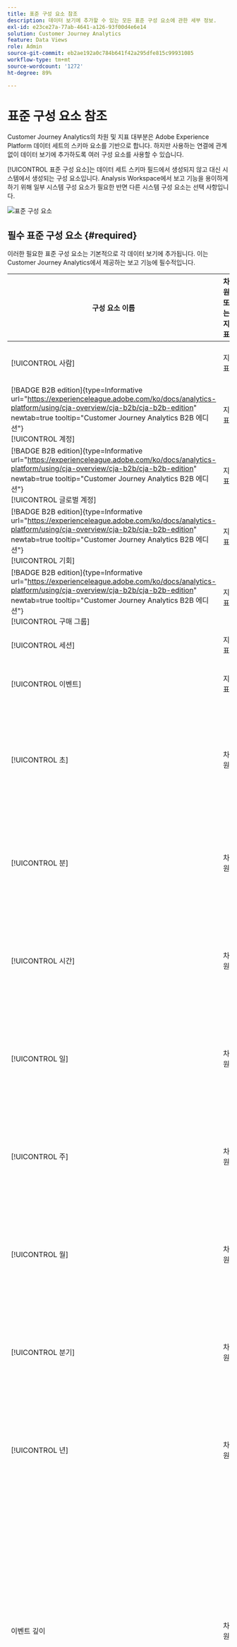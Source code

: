 ```yaml
---
title: 표준 구성 요소 참조
description: 데이터 보기에 추가할 수 있는 모든 표준 구성 요소에 관한 세부 정보.
exl-id: e23ce27a-77ab-4641-a126-93f00d4e6e14
solution: Customer Journey Analytics
feature: Data Views
role: Admin
source-git-commit: eb2ae192a0c784b641f42a295dfe815c99931085
workflow-type: tm+mt
source-wordcount: '1272'
ht-degree: 89%

---
```


# 표준 구성 요소 참조

Customer Journey Analytics의 차원 및 지표 대부분은 Adobe Experience Platform 데이터 세트의 스키마 요소를 기반으로 합니다. 하지만 사용하는 연결에 관계없이 데이터 보기에 추가하도록 여러 구성 요소를 사용할 수 있습니다.

[!UICONTROL 표준 구성 요소]는 데이터 세트 스키마 필드에서 생성되지 않고 대신 시스템에서 생성되는 구성 요소입니다. Analysis Workspace에서 보고 기능을 용이하게 하기 위해 일부 시스템 구성 요소가 필요한 반면 다른 시스템 구성 요소는 선택 사항입니다.

![표준 구성 요소](assets/dataview-standard-components.png)

## 필수 표준 구성 요소 {#required}

이러한 필요한 표준 구성 요소는 기본적으로 각 데이터 보기에 추가됩니다. 이는 Customer Journey Analytics에서 제공하는 보고 기능에 필수적입니다.

| 구성 요소 이름 | 차원 또는 지표 | 참고 |
| --- | --- | --- |
| [!UICONTROL 사람] | 지표 | [!UICONTROL 연결]에 지정된 개인 ID를 기반으로 합니다. |
| [!BADGE B2B edition]{type=Informative url="https://experienceleague.adobe.com/ko/docs/analytics-platform/using/cja-overview/cja-b2b/cja-b2b-edition" newtab=true tooltip="Customer Journey Analytics B2B 에디션"}<br/>[!UICONTROL 계정] | 지표 | [!UICONTROL 연결]에 지정된 계정 ID를 기반으로 합니다. |
| [!BADGE B2B edition]{type=Informative url="https://experienceleague.adobe.com/ko/docs/analytics-platform/using/cja-overview/cja-b2b/cja-b2b-edition" newtab=true tooltip="Customer Journey Analytics B2B 에디션"}<br/>[!UICONTROL 글로벌 계정] | 지표 | [!UICONTROL 연결]에 지정된 글로벌 계정 ID를 기반으로 합니다. |
| [!BADGE B2B edition]{type=Informative url="https://experienceleague.adobe.com/ko/docs/analytics-platform/using/cja-overview/cja-b2b/cja-b2b-edition" newtab=true tooltip="Customer Journey Analytics B2B 에디션"}<br/>[!UICONTROL 기회] | 지표 | [!UICONTROL 연결]에 지정된 기회 ID를 기반으로 하는 기회입니다. |
| [!BADGE B2B edition]{type=Informative url="https://experienceleague.adobe.com/ko/docs/analytics-platform/using/cja-overview/cja-b2b/cja-b2b-edition" newtab=true tooltip="Customer Journey Analytics B2B 에디션"}<br/>[!UICONTROL 구매 그룹] | 지표 | [!UICONTROL 연결]에 지정된 구매 그룹 ID를 기반으로 하는 구매 그룹입니다. |
| [!UICONTROL 세션] | 지표 | 데이터 보기의 세션 설정을 기반으로 합니다. |
| [!UICONTROL 이벤트] | 지표 | [!UICONTROL 연결]의 모든 이벤트 데이터 세트의 행 수입니다. |
| [!UICONTROL 초] | 차원 | 특정 이벤트기 발생한 시간(초)입니다(내림). 첫 번째 차원 항목은 날짜 범위에서 첫 번째 시산(초)이고 마지막 차원 항목은 날짜 범위에서 마지막 시간(초)입니다. |
| [!UICONTROL 분] | 차원 | 특정 이벤트기 발생한 시간(분)입니다(내림). 첫 번째 차원 항목은 날짜 범위에서 첫 번째 분이고 마지막 차원 항목은 날짜 범위에서 마지막 분입니다. |
| [!UICONTROL 시간] | 차원 | 특정 이벤트기 발생한 시간(시)입니다(내림). 첫 번째 차원 항목은 날짜 범위에서 첫 번째 시간이고 마지막 차원 항목은 날짜 범위에서 마지막 시간입니다. |
| [!UICONTROL 일] | 차원 | 특정 이벤트기 발생한 시간(일)입니다. 첫 번째 차원 항목은 날짜 범위에서 첫 번째 일이고 마지막 차원 항목은 날짜 범위에서 마지막 일입니다. |
| [!UICONTROL 주] | 차원 | 특정 이벤트기 발생한 시간(주)입니다. 첫 번째 차원 항목은 날짜 범위에서 첫 번째 주이고 마지막 차원 항목은 날짜 범위에서 마지막 주입니다. |
| [!UICONTROL 월] | 차원 | 특정 이벤트기 발생한 시간(월)입니다. 첫 번째 차원 항목은 날짜 범위에서 첫 번째 월이고 마지막 차원 항목은 날짜 범위에서 마지막 월입니다. |
| [!UICONTROL 분기] | 차원 | 특정 이벤트기 발생한 시간(분기)입니다. 첫 번째 차원 항목은 날짜 범위에서 첫 번째 분기이고 마지막 차원 항목은 날짜 범위에서 마지막 분기입니다. |
| [!UICONTROL 년] | 차원 | 특정 이벤트기 발생한 시간(년)입니다. 첫 번째 차원 항목은 날짜 범위에서 첫 번째 해이고 마지막 차원 항목은 날짜 범위에서 가장 최근 연도입니다. |
| 이벤트 깊이 | 차원 | 세션 내의 각 이벤트 상호 작용에 순차적 숫자 값(1, 2, 3 등)을 할당합니다. 이 차원을 사용하면 제한된 세션 내에서 시작부터 끝까지 이벤트의 진행률을 추적할 수 있습니다. 예를 들어 세션 컨테이너 내에 **[!UICONTROL 이벤트 깊이]** **[!UICONTROL 같음]** `1`(으)로 정의된 규칙을 사용하는 세그먼트 정의에 사용할 경우 모든 세션의 첫 번째 이벤트까지만 세그먼트화하는 세그먼트를 정의합니다. |
| [!UICONTROL 세션 시작] | 지표 | 세션의 첫 번째 이벤트였던 이벤트 수입니다. 세그먼트 정의(예: “[!UICONTROL 세션 시작]이 존재합니다”)에 사용될 경우 이 세그먼트는 모든 세션의 첫 번째 이벤트까지만 필터링합니다.<p>다음 [계산된 지표](/help/components/calc-metrics/default-calcmetrics.md)를 Workspace에서 사용할 수 있으려면 이 구성 요소가 데이터 보기에 포함되어 있어야 합니다. <ul><li>세션 시작 비율</li></p> |
| [!UICONTROL 세션 종료] | 지표 | 세션의 마지막 이벤트였던 이벤트 수입니다. [!UICONTROL 세션 시작]과 마찬가지로 세그먼트 정의에서도 모든 세션의 마지막 이벤트까지 세그먼트화하는 데 사용할 수 있습니다.<p>다음 [계산된 지표](/help/components/calc-metrics/default-calcmetrics.md)를 Workspace에서 사용할 수 있으려면 이 구성 요소가 데이터 보기에 포함되어 있어야 합니다. <ul><li>세션 종료 비율</li></p> |
| [!UICONTROL 소비한 시간(초)] | 지표 | 차원에 대한 두 개의 서로 다른 값 사이의 시간을 합산합니다.<p>다음 [계산된 지표](/help/components/calc-metrics/default-calcmetrics.md)를 Workspace에서 사용할 수 있으려면 이 구성 요소가 데이터 보기에 포함되어 있어야 합니다. <ul><li>사용자당 소비한 시간</li><li>세션당 소비한 시간</li></p> |

{style="table-layout:auto"}

## 선택 사항 표준 구성 요소 {#optional}

선택 사항 표준 구성 요소는 **[!UICONTROL 데이터 보기]** > **[!UICONTROL 데이터 보기 편집]** > **[!UICONTROL 구성 요소]** 탭 > **[!UICONTROL 표준 구성 요소]** 탭에서 사용할 수 있습니다.

| 구성 요소 이름 | 차원 또는 지표 | 메모 및 값 |
| --- | --- | --- |
| [!UICONTROL 오전/오후] | 차원 시간 분할 | 오전 또는 오후 |
| [!UICONTROL 일괄 처리 ID] | 차원 | [!UICONTROL 이벤트]가 속한 Experience Platform 배치의 식별자입니다. |
| [!UICONTROL 데이터 세트 ID] | 차원 | [!UICONTROL 이벤트]가 속한 Experience Platform 데이터 세트에 대한 식별자입니다. |
| [!UICONTROL 날짜] | 차원 시간 분할 | 1-31 |
| [!UICONTROL 요일] | 차원 시간 분할 | 월요일, 화요일, 수요일, 목요일, 금요일, 토요일, 일요일 |
| [!UICONTROL 일 (한 해 기준)] | 차원 시간 분할 | 1-366 |
| [!UICONTROL 시간 (일 기준)] | 차원 시간 분할 | 0-23 |
| [!UICONTROL &#x200B; 월 (연 기준)] | 차원 시간 분할 | 1월~12월 |
| [!UICONTROL 최초 세션] | 지표 | 보고 기간 내에서 개인이 정의한 첫 번째 세션입니다. [자세히 알아보기](https://experienceleague.adobe.com/docs/analytics-platform/using/cja-dataviews/data-views-usecases.html?lang=ko#new-repeat) |
| [!UICONTROL 복귀 세션] | 지표 | 개인의 첫 번째 세션이 아닌 세션 수입니다. [자세히 알아보기](https://experienceleague.adobe.com/docs/analytics-platform/using/cja-dataviews/data-views-usecases.html?lang=ko#new-repeat) |
| [!UICONTROL 개인 ID] | 차원 | Experience Platform에 정의된 각 데이터 세트 스키마에는 1개 이상의 ID가 ID 네임스페이스로 정의되고 연결된 고유한 ID 세트가 있을 수 있습니다. 이들 ID 중 원하는 ID를 개인 ID로 사용할 수 있습니다. 예를 들면 쿠키 ID, 결합된 ID, 사용자 ID, 추적 코드 등이 있습니다. [!UICONTROL 개인 ID] 차원은 데이터 세트를 결합하고 Customer Journey Analytics에서 고유 사용자를 식별하는 기반입니다.<p>가능한 사용 사례는 다음과 같습니다.<ul><li>특정 개인 ID 값에 대한 세그먼트를 만들어 해당 사용자의 비헤이비어에 따라 모든 항목을 세그먼트화합니다.</li><li>디버깅: 특정 쿠키 ID(또는 특정 고객 ID)에 대한 데이터가 있는지 확인합니다.</li><li>콜센터를 이용한 사용자를 식별합니다.</li></ul> |
| [!UICONTROL 개인 ID 네임스페이스] | 차원 | [!UICONTROL 개인 ID]로 구성된 ID 유형입니다. 예는 `email address`, `cookie ID`, `Analytics ID`와 같습니다. |
| [!BADGE B2B 에디션]{type=Informative url="https://experienceleague.adobe.com/ko/docs/analytics-platform/using/cja-overview/cja-b2b/cja-b2b-edition" newtab=true tooltip="Customer Journey Analytics B2B 에디션"}<br/>[!UICONTROL 글로벌 계정 ID] | 차원 | 연결에서 글로벌 계정 컨테이너를 사용하는 경우의 [!UICONTROL 글로벌 계정 ID]입니다. |
| [!BADGE B2B 에디션]{type=Informative url="https://experienceleague.adobe.com/ko/docs/analytics-platform/using/cja-overview/cja-b2b/cja-b2b-edition" newtab=true tooltip="Customer Journey Analytics B2B 에디션"}<br/>[!UICONTROL 계정 ID] | 차원 | [!UICONTROL 계정 ID]&#x200B;(연결에서 계정 컨테이너를 사용하는 경우). |
| [!BADGE B2B 에디션]{type=Informative url="https://experienceleague.adobe.com/ko/docs/analytics-platform/using/cja-overview/cja-b2b/cja-b2b-edition" newtab=true tooltip="Customer Journey Analytics B2B 에디션"}<br/>[!UICONTROL 기회 ID] | 차원 | 연결에서 기회 컨테이너를 사용하는 경우의 [!UICONTROL 기회 ID]입니다. |
| [!BADGE B2B 에디션]{type=Informative url="https://experienceleague.adobe.com/ko/docs/analytics-platform/using/cja-overview/cja-b2b/cja-b2b-edition" newtab=true tooltip="Customer Journey Analytics B2B 에디션"}<br/>[!UICONTROL 구매 그룹 ID] | 차원 | 연결에서 구매 그룹 컨테이너를 사용하는 경우의 [!UICONTROL 구매 그룹 ID]입니다. |
| [!UICONTROL 사분기] | 차원 시간 분할 | Q1, Q2, Q3, Q4 |
| [!UICONTROL 세션 반복] | 지표 | 개인의 첫 번째 세션이 아닌 세션의 수입니다. [자세히 알아보기](https://experienceleague.adobe.com/docs/analytics-platform/using/cja-dataviews/data-views-usecases.html?lang=ko#new-repeat) |
| [!UICONTROL 세션 유형] | 차원 | 이 차원에는 [!UICONTROL 첫 방문] 및 2. 재방문의 두 가지 값이 있습니다. [!UICONTROL 첫 방문] 라인 항목에는 개인이 정의한 첫 번째 세션으로 결정된 세션의 모든 활동(즉, 이 차원에 대한 지표)이 포함됩니다. 다른 모든 항목은 [!UICONTROL 재방문] 항목에 포함됩니다(모든 항목이 세션에 속한다고 가정). 지표가 세션에 포함되지 않는 경우, 지표는 이 차원의 ‘해당되지 않음&#39; 버킷에 표시됩니다. [자세히 알아보기](https://experienceleague.adobe.com/docs/analytics-platform/using/cja-dataviews/data-views-usecases.html?lang=ko#new-repeat) |
| [!UICONTROL 이벤트당 소비한 시간] | 차원 | [!UICONTROL 소비한 시간] 지표를 [!UICONTROL 이벤트] 버킷에 버킷팅합니다. |
| [!UICONTROL 세션당 소비한 시간] | 차원 | [!UICONTROL 소비한 시간] 지표를 [!UICONTROL 세션] 버킷에 버킷팅합니다. |
| [!UICONTROL 사용자당 소비한 시간] | 차원 | [!UICONTROL 소비한 시간] 지표를 [!UICONTROL 개인] 버킷에 버킷팅합니다. |
| [!UICONTROL 주말]/[!UICONTROL 평일] | 차원 시간 분할 | 주말 또는 평일 |

{style="table-layout:auto"}
